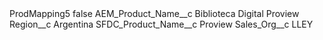 <?xml version="1.0" encoding="UTF-8"?>
<CustomMetadata xmlns="http://soap.sforce.com/2006/04/metadata" xmlns:xsi="http://www.w3.org/2001/XMLSchema-instance" xmlns:xsd="http://www.w3.org/2001/XMLSchema">
    <label>ProdMapping5</label>
    <protected>false</protected>
    <values>
        <field>AEM_Product_Name__c</field>
        <value xsi:type="xsd:string">Biblioteca Digital Proview</value>
    </values>
    <values>
        <field>Region__c</field>
        <value xsi:type="xsd:string">Argentina</value>
    </values>
    <values>
        <field>SFDC_Product_Name__c</field>
        <value xsi:type="xsd:string">Proview</value>
    </values>
    <values>
        <field>Sales_Org__c</field>
        <value xsi:type="xsd:string">LLEY</value>
    </values>
</CustomMetadata>

